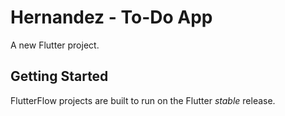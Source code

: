 # Hernandez - To-Do App

A new Flutter project.

## Getting Started

FlutterFlow projects are built to run on the Flutter _stable_ release.
